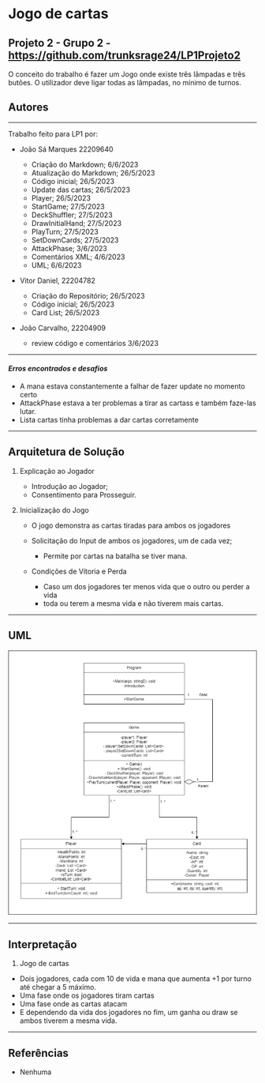 # Jogo de cartas
## Projeto 2 - Grupo 2 - https://github.com/trunksrage24/LP1Projeto2

O conceito do trabalho é fazer um Jogo onde existe três lâmpadas e três butões. 
O utilizador deve ligar todas as lâmpadas, no mínimo de turnos.

## Autores
__________________________________________________________
Trabalho feito para LP1 por:
  * João Sá Marques 22209640
    * Criação do Markdown; 6/6/2023
    * Atualização do Markdown; 26/5/2023
    * Código inicial; 26/5/2023
    * Update das cartas; 26/5/2023
    * Player; 26/5/2023
    * StartGame; 27/5/2023
    * DeckShuffler; 27/5/2023
    * DrawInitialHand; 27/5/2023
    * PlayTurn; 27/5/2023
    * SetDownCards; 27/5/2023
    * AttackPhase; 3/6/2023
    * Comentários XML; 4/6/2023
    * UML; 6/6/2023
    
  * Vitor Daniel, 22204782
    * Criação do Repositório; 26/5/2023
    * Código inicial; 26/5/2023
    * Card List; 26/5/2023

* João Carvalho, 22204909
    * review código e comentários 3/6/2023


__________________________________________________________
#### *Erros encontrados e desafios*
- A mana estava constantemente a falhar de fazer update no momento certo
- AttackPhase estava a ter problemas a tirar as cartass e também faze-las 
lutar.
- Lista cartas tinha problemas a dar cartas corretamente

__________________________________________________________
## Arquitetura de Solução

1. Explicação ao Jogador
	- Introdução ao Jogador;
	- Consentimento para Prosseguir.

2. Inicialização do Jogo
	* O jogo demonstra as cartas tiradas para ambos os jogadores
	
	* Solicitação do Input de ambos os jogadores, um de cada vez;
		- Permite por cartas na batalha se tiver mana.
		
	* Condições de Vítoria e Perda
		- Caso um dos jogadores ter menos vida que o outro ou perder a vida 
		- toda ou terem a mesma vida e não tiverem mais cartas.

__________________________________________________________

## UML
![UML](UML.png)


__________________________________________________________

## Interpretação
1. Jogo de cartas
  - Dois jogadores, cada com 10 de vida e mana que aumenta +1 por turno até 
chegar a 5 máximo.
  - Uma fase onde os jogadores tiram cartas
  - Uma fase onde as cartas atacam
  - E dependendo da vida dos jogadores no fim, um ganha ou draw se ambos tiverem
a mesma vida.

__________________________________________________________
## Referências

* Nenhuma
